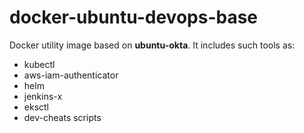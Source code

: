 # docker-ubuntu-devops-base
Docker utility image based on **ubuntu-okta**. It includes such tools as:
* kubectl
* aws-iam-authenticator
* helm
* jenkins-x
* eksctl
* dev-cheats scripts